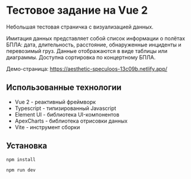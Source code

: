 # Тестовое задание на Vue 2

Небольшая тестовая страничка с визуализацией данных. 

Имитация данных представляет собой список информации о полётах БПЛА: дата, длительность, расстояние, обнаруженные инциденты и перевозимый груз.
Данные отображаются в виде таблицы или диаграммы. Доступна сортировка по концертному БПЛА.

Демо-страница: https://aesthetic-speculoos-13c09b.netlify.app/

## Использованные технологии
- Vue 2 - реактивный фреймворк
- Typescript - типизированный Javascript
- Element UI - библиотека UI-компонентов
- ApexCharts - библиотека отрисовки данных
- Vite - инструмент сборки


## Установка
```sh
npm install
```

```sh
npm run dev
```